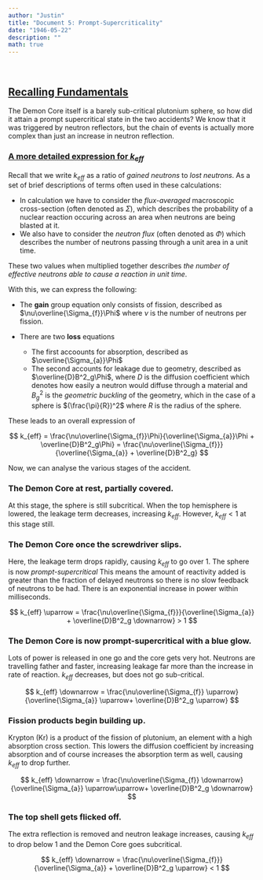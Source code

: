 ```yaml
---
author: "Justin"
title: "Document 5: Prompt-Supercriticality"
date: "1946-05-22"
description: ""
math: true
---
```


<br>

## <ins>Recalling Fundamentals</ins>

The Demon Core itself is a barely sub-critical plutonium sphere, so how did it attain a prompt supercritical state in the two accidents? We know that it was triggered by neutron reflectors, but the chain of events is actually more complex than just an increase in neutron reflection.

### <ins>A more detailed expression for $k_{eff}$</ins>

Recall that we write $k_{eff}$ as a ratio of *gained neutrons* to *lost neutrons*. As a set of brief descriptions of terms often used in these calculations:

- In calculation we have to consider the *flux-averaged* macroscopic cross-section (often denoted as $\Sigma$), which describes the probability of a nuclear reaction occuring across an area when neutrons are being blasted at it.
- We also have to consider the *neutron flux* (often denoted as $\Phi$) which describes the number of neutrons passing through a unit area in a unit time.

These two values when multiplied together describes *the number of effective neutrons able to cause a reaction in unit time*.

With this, we can express the following:
- The **gain** group equation only consists of fission, described as $\nu\overline{\Sigma_{f}}\Phi$ where $\nu$ is the number of neutrons per fission.

- There are two **loss** equations
    - The first accoounts for absorption, described as $\overline{\Sigma_{a}}\Phi$
    - The second accounts for leakage due to geometry, described as $\overline{D}B^2_g\Phi$, where $D$ is the diffusion coefficient which denotes how easily a neutron would diffuse through a material and $B^2_g$ is the *geometric buckling* of the geometry, which in the case of a sphere is $(\frac{\pi}{R})^2$ where $R$ is the radius of the sphere. 

These leads to an overall expression of

$$
k_{eff} = \frac{\nu\overline{\Sigma_{f}}\Phi}{\overline{\Sigma_{a}}\Phi + \overline{D}B^2_g\Phi} = \frac{\nu\overline{\Sigma_{f}}}{\overline{\Sigma_{a}} + \overline{D}B^2_g} 
$$

Now, we can analyse the various stages of the accident.

### The Demon Core at rest, partially covered.

At this stage, the sphere is still subcritical. When the top hemisphere is lowered, the leakage term decreases, increasing $k_{eff}$. However, $k_{eff} < 1$ at this stage still.

### The Demon Core once the screwdriver slips.

Here, the leakage term drops rapidly, causing $k_{eff}$ to go over $1$. The sphere is now *prompt-supercritical* This means the amount of reactivity added is greater than the fraction of delayed neutrons so there is no slow feedback of neutrons to be had. There is an exponential increase in power within milliseconds.

$$
k_{eff} \uparrow = \frac{\nu\overline{\Sigma_{f}}}{\overline{\Sigma_{a}} + \overline{D}B^2_g \downarrow} > 1
$$

### The Demon Core is now prompt-supercritical with a blue glow.

Lots of power is released in one go and the core gets very hot. Neutrons are travelling father and faster, increasing leakage far more than the increase in rate of reaction. $k_{eff}$ decreases, but does not go sub-critical.

$$
k_{eff} \downarrow  = \frac{\nu\overline{\Sigma_{f}} \uparrow}{\overline{\Sigma_{a}} \uparrow+ \overline{D}B^2_g \uparrow} 
$$

### Fission products begin building up.

Krypton (Kr) is a product of the fission of plutonium, an element with a high absorption cross section. This lowers the diffusion coefficient by increasing absorption and of course increases the absorption term as well, causing $k_{eff}$ to drop further.

$$
k_{eff} \downarrow  = \frac{\nu\overline{\Sigma_{f}} \downarrow}{\overline{\Sigma_{a}} \uparrow\uparrow+ \overline{D}B^2_g \downarrow} 
$$

### The top shell gets flicked off.

The extra reflection is removed and neutron leakage increases, causing $k_{eff}$ to drop below 1 and the Demon Core goes subcritical.

$$
k_{eff} \downarrow  = \frac{\nu\overline{\Sigma_{f}}}{\overline{\Sigma_{a}} + \overline{D}B^2_g \uparrow} < 1
$$
